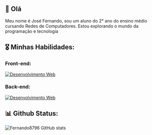 ## 👋 Olá

Meu nome é José Fernando, sou um aluno do 2° ano do ensino médio cursando Redes de Computadores.
Estou explorando o mundo da programação e tecnologia

## 🎖️ Minhas Habilidades:

### Front-end:
[![Desenvolvimento Web](https://skillicons.dev/icons?i=html,css,js,ts,react)](https://skillicons.dev)

### Back-end:
[![Desenvolvimento Web](https://skillicons.dev/icons?i=nodejs,express,c)](https://skillicons.dev)

## 📊 Github Status:

![Fernando8796 GitHub stats](https://github-readme-stats.vercel.app/api?username=Fernando8796&hide=stars&theme=dracula)
